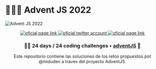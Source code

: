 # 🌟🎅🎄 Advent JS 2022

![Advent JS 2022](https://i.imgur.com/HUihoze.jpg)

<div align="center">
  <a href="https://adventjs.dev" rel="noreferrer" target="_blank">
    <img src="https://img.shields.io/badge/adventJS-fbbf24?style=flat-square&logo=JavaScript&logoColor=000000" alt="oficial page link" />
  </a>
  <a href="https://twitter.com/search?q=%23adventjs&src=recent_search_click&f=live" rel="noreferrer" target="_blank">
    <img src="https://img.shields.io/badge/-%23adventJS-1DA1F2?style=flat-square&logo=twitter&logoColor=white" alt="oficial twitter account" />
  </a>
  <a href="https://github.com/sindresorhus/awesome" rel="noreferrer" target="_blank">
    <img src="https://cdn.rawgit.com/sindresorhus/awesome/d7305f38d29fed78fa85652e3a63e154dd8e8829/media/badge.svg" alt="oficial page link" />
  </a>
</div>

<h3 align="center">🧑‍🚀 24 days / 24 coding challenges • <a href="https://adventjs.dev">adventJS</a> 🚀</h3>

<p align="center">Este repositorio contiene las soluciones de los retos propuestos pot @midudev a traves del proyecto AdventJS.</p>
